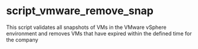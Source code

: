# script_vmware_remove_snap

This script validates all snapshots of VMs in the VMware vSphere environment and removes VMs that have expired within the defined time for the company

